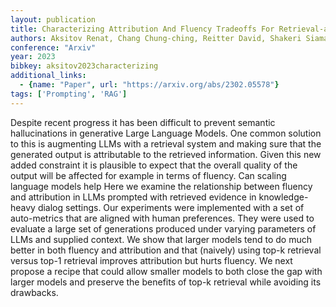 ```yaml
---
layout: publication
title: Characterizing Attribution And Fluency Tradeoffs For Retrieval-augmented Large Language Models
authors: Aksitov Renat, Chang Chung-ching, Reitter David, Shakeri Siamak, Sung Yunhsuan
conference: "Arxiv"
year: 2023
bibkey: aksitov2023characterizing
additional_links:
  - {name: "Paper", url: "https://arxiv.org/abs/2302.05578"}
tags: ['Prompting', 'RAG']
---
```

Despite recent progress it has been difficult to prevent semantic hallucinations in generative Large Language Models. One common solution to this is augmenting LLMs with a retrieval system and making sure that the generated output is attributable to the retrieved information. Given this new added constraint it is plausible to expect that the overall quality of the output will be affected for example in terms of fluency. Can scaling language models help Here we examine the relationship between fluency and attribution in LLMs prompted with retrieved evidence in knowledge-heavy dialog settings. Our experiments were implemented with a set of auto-metrics that are aligned with human preferences. They were used to evaluate a large set of generations produced under varying parameters of LLMs and supplied context. We show that larger models tend to do much better in both fluency and attribution and that (naively) using top-k retrieval versus top-1 retrieval improves attribution but hurts fluency. We next propose a recipe that could allow smaller models to both close the gap with larger models and preserve the benefits of top-k retrieval while avoiding its drawbacks.
